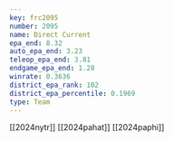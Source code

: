 ```yaml
---
key: frc2095
number: 2095
name: Direct Current
epa_end: 8.32
auto_epa_end: 3.23
teleop_epa_end: 3.81
endgame_epa_end: 1.28
winrate: 0.3636
district_epa_rank: 102
district_epa_percentile: 0.1969
type: Team
---
```

[[2024nytr]]
[[2024pahat]]
[[2024paphi]]
